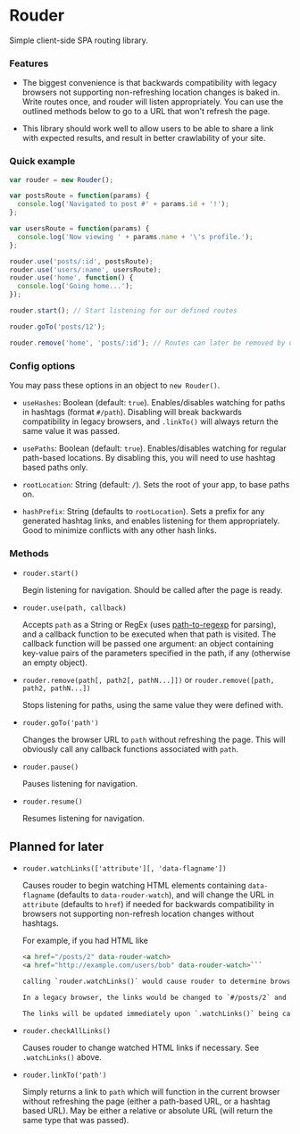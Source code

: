 # Rouder

Simple client-side SPA routing library.

### Features

- The biggest convenience is that backwards compatibility with legacy browsers not supporting non-refreshing location changes is baked in. Write routes once, and rouder will listen appropriately. You can use the outlined methods below to go to a URL that won't refresh the page.

- This library should work well to allow users to be able to share a link with expected results, and result in better crawlability of your site.

### Quick example

```js
var rouder = new Rouder();

var postsRoute = function(params) {
  console.log('Navigated to post #' + params.id + '!');
};

var usersRoute = function(params) {
  console.log('Now viewing ' + params.name + '\'s profile.');
};

rouder.use('posts/:id', postsRoute);
rouder.use('users/:name', usersRoute);
rouder.use('home', function() {
  console.log('Going home...');
});

rouder.start(); // Start listening for our defined routes

rouder.goTo('posts/12');

rouder.remove('home', 'posts/:id'); // Routes can later be removed by using the same path they were defined with
```

### Config options

  You may pass these options in an object to `new Rouder()`.

- `useHashes`: Boolean (default: `true`). Enables/disables watching for paths in hashtags (format `#/path`). Disabling will break backwards compatibility in legacy browsers, and `.linkTo()` will always return the same value it was passed.

- `usePaths`: Boolean (default: `true`). Enables/disables watching for regular path-based locations. By disabling this, you will need to use hashtag based paths only.

- `rootLocation`: String (default: `/`). Sets the root of your app, to base paths on.

- `hashPrefix`: String (defaults to `rootLocation`). Sets a prefix for any generated hashtag links, and enables listening for them appropriately. Good to minimize conflicts with any other hash links.

### Methods

- `rouder.start()`

  Begin listening for navigation. Should be called after the page is ready.

- `rouder.use(path, callback)`

  Accepts `path` as a String or RegEx (uses [path-to-regexp](https://www.npmjs.com/package/path-to-regexp) for parsing), and a callback function to be executed when that path is visited. The callback function will be passed one argument: an object containing key-value pairs of the parameters specified in the path, if any (otherwise an empty object).

- `rouder.remove(path[, path2[, pathN...]])` or `rouder.remove([path, path2, pathN...])`

  Stops listening for paths, using the same value they were defined with.

- `rouder.goTo('path')`

  Changes the browser URL to `path` without refreshing the page. This will obviously call any callback functions associated with `path`.

- `rouder.pause()`

  Pauses listening for navigation.

- `rouder.resume()`

  Resumes listening for navigation.

## Planned for later

- `rouder.watchLinks(['attribute'][, 'data-flagname'])`

  Causes rouder to begin watching HTML elements containing `data-flagname` (defaults to `data-rouder-watch`), and will change the URL in `attribute` (defaults to `href`) if needed for backwards compatibility in browsers not supporting non-refresh location changes without hashtags.

  For example, if you had HTML like

  ```html
  <a href="/posts/2" data-rouder-watch>
  <a href="http://example.com/users/bob" data-rouder-watch>```

  calling `rouder.watchLinks()` would cause rouder to determine browser compatibility for the user, and either leave these links as they are (a path-based URL), or prepend a hashtag to the path.

  In a legacy browser, the links would be changed to `#/posts/2` and `http://example.com/#/users/bob`.

  The links will be updated immediately upon `.watchLinks()` being called, and upon all page navigations (any hashchange or path change, whether it corresponds to a path defined with `rouder.use()` or not). You may also call `rouder.checkAllLinks()` at any time to manually refresh all watched links (such as when dynamic content that doesn't require a location change may contain links).

- `rouder.checkAllLinks()`

  Causes rouder to change watched HTML links if necessary. See `.watchLinks()` above.

- `rouder.linkTo('path')`

  Simply returns a link to `path` which will function in the current browser without refreshing the page (either a path-based URL, or a hashtag based URL). May be either a relative or absolute URL (will return the same type that was passed).
